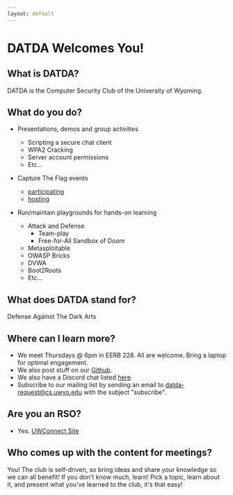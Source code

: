 ```yaml
---
layout: default
---
```

# DATDA Welcomes You!
## What is DATDA?
DATDA is the Computer Security Club of the University of Wyoming.

## What do you do?
* Presentations, demos and group activities
  * Scripting a secure chat client
  * WPA2 Cracking
  * Server account permissions
  * Etc...

* Capture The Flag events
  * [participating](https://ctftime.org/team/34010)
  * [hosting](https://pipwn.com)

* Run/maintain playgrounds for hands-on learning
  * Attack and Defense
    * Team-play
    * Free-for-All Sandbox of Doom
  * Metasploitable
  * OWASP Bricks
  * DVWA
  * Boot2Roots
  * Etc...

## What does DATDA stand for?
Defense Against The Dark Arts

## Where can I learn more?
* We meet Thursdays @ 6pm in EERB 228. All are welcome. Bring a laptop for optimal engagement.
* We also post stuff on our [Github](https://github.com/DATDA).
* We also have a Discord chat listed [here](https://datda.tk/contact).
* Subscribe to our mailing list by sending an email to datda-request@cs.uwyo.edu with the subject "subscribe".
## Are you an RSO?
* Yes. [UWConnect Site](https://uwyo.campuslabs.com/engage/organization/datda)

## Who comes up with the content for meetings?
You! The club is self-driven, so bring ideas and share your knowledge so we can all benefit! If you don't know much, learn! Pick a topic, learn about it, and present what you've learned to the club, it's that easy!

